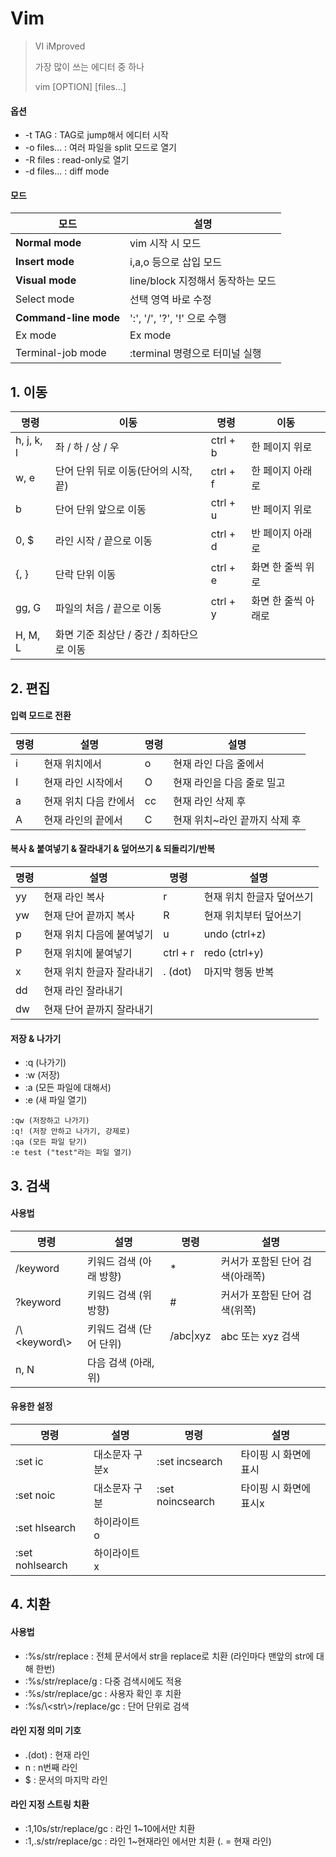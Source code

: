 ﻿# Vim

> VI iMproved
>
> 가장 많이 쓰는 에디터 중 하나
>
> vim [OPTION] [files...]

#### 옵션

- -t TAG : TAG로 jump해서 에디터 시작
- -o files... : 여러 파일을 split 모드로 열기
- -R files : read-only로 열기
- -d files... : diff mode

#### 모드

| 모드                  | 설명                              |
| --------------------- | --------------------------------- |
| **Normal mode**       | vim 시작 시 모드                  |
| **Insert mode**       | i,a,o 등으로 삽입 모드            |
| **Visual mode**       | line/block 지정해서 동작하는 모드 |
| Select mode           | 선택 영역 바로 수정               |
| **Command-line mode** | ':', '/', '?', '!' 으로 수행      |
| Ex mode               | Ex mode                           |
| Terminal-job mode     | :terminal 명령으로 터미널 실행    |



## 1. 이동

| 명령       | 이동                                      | 명령     | 이동                |
| ---------- | ----------------------------------------- | -------- | ------------------- |
| h, j, k, l | 좌 / 하 / 상 / 우                         | ctrl + b | 한 페이지 위로      |
| w, e       | 단어 단위 뒤로 이동(단어의 시작, 끝)      | ctrl + f | 한 페이지 아래로    |
| b          | 단어 단위 앞으로 이동                     | ctrl + u | 반 페이지 위로      |
| 0, $       | 라인 시작 / 끝으로 이동                   | ctrl + d | 반 페이지 아래로    |
| {, }       | 단락 단위 이동                            | ctrl + e | 화면 한 줄씩 위로   |
| gg, G      | 파일의 처음 / 끝으로 이동                 | ctrl + y | 화면 한 줄씩 아래로 |
| H, M, L    | 화면 기준 최상단 / 중간 / 최하단으로 이동 |          |                     |



## 2. 편집

#### 입력 모드로 전환


| 명령 | 설명                  | 명령 | 설명                          |
| ---- | --------------------- | ---- | ----------------------------- |
| i    | 현재 위치에서         | o    | 현재 라인 다음 줄에서         |
| I    | 현재 라인 시작에서    | O    | 현재 라인을 다음 줄로 밀고    |
| a    | 현재 위치 다음 칸에서 | cc   | 현재 라인 삭제 후             |
| A    | 현재 라인의 끝에서    | C    | 현재 위치~라인 끝까지 삭제 후 |



#### 복사 & 붙여넣기 & 잘라내기 & 덮어쓰기 & 되돌리기/반복


| 명령 | 설명                      | 명령     | 설명                      |
| ---- | ------------------------- | -------- | ------------------------- |
| yy   | 현재 라인 복사            | r        | 현재 위치 한글자 덮어쓰기 |
| yw   | 현재 단어 끝까지 복사     | R        | 현재 위치부터 덮어쓰기    |
| p    | 현재 위치 다음에 붙여넣기 | u        | undo (ctrl+z)             |
| P    | 현재 위치에 붙여넣기      | ctrl + r | redo (ctrl+y)             |
| x    | 현재 위치 한글자 잘라내기 | . (dot)  | 마지막 행동 반복          |
| dd   | 현재 라인 잘라내기        |          |                           |
| dw   | 현재 단어 끝까지 잘라내기 |          |                           |



#### 저장 & 나가기

- :q (나가기)
- :w (저장)
- :a (모든 파일에 대해서)
- :e (새 파일 열기)

```
:qw (저장하고 나가기)
:q! (저장 안하고 나가기, 강제로)
:qa (모든 파일 닫기)
:e test ("test"라는 파일 열기)
```



## 3. 검색

#### 사용법


| 명령           | 설명                    | 명령       | 설명                            |
| -------------- | ----------------------- | ---------- | ------------------------------- |
| /keyword       | 키워드 검색 (아래 방향) | *          | 커서가 포함된 단어 검색(아래쪽) |
| ?keyword       | 키워드 검색 (위 방향)   | #          | 커서가 포함된 단어 검색(위쪽)   |
| /\\<keyword\\> | 키워드 검색 (단어 단위) | /abc\\|xyz | abc 또는 xyz 검색               |
| n, N           | 다음 검색 (아래, 위)    |            |                                 |

#### 유용한 설정


| 명령            | 설명           | 명령             | 설명                   |
| --------------- | -------------- | ---------------- | ---------------------- |
| :set ic         | 대소문자 구분x | :set incsearch   | 타이핑 시 화면에 표시  |
| :set noic       | 대소문자 구분  | :set noincsearch | 타이핑 시 화면에 표시x |
| :set hlsearch   | 하이라이트 o   |                  |                        |
| :set nohlsearch | 하이라이트 x   |                  |                        |



## 4. 치환

#### 사용법

- :%s/str/replace : 전체 문서에서 str을 replace로 치환 (라인마다 맨앞의 str에 대해 한번)
- :%s/str/replace/g : 다중 검색시에도 적용
- :%s/str/replace/gc : 사용자 확인 후 치환
- :%s/\\<str\\>/replace/gc : 단어 단위로 검색

#### 라인 지정 의미 기호

- .(dot) : 현재 라인
- n : n번째 라인
- $ : 문서의 마지막 라인

#### 라인 지정 스트링 치환

- :1,10s/str/replace/gc : 라인 1~10에서만 치환
- :1,.s/str/replace/gc : 라인 1~현재라인 에서만 치환 (. = 현재 라인)